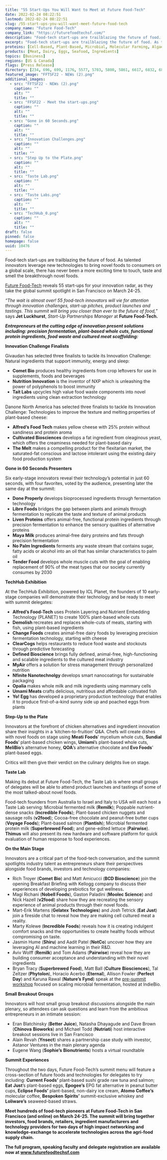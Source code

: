 ```yaml
---
title: "55 Start-Ups You Will Want to Meet at Future Food-Tech"
date: 2022-02-24 08:22:51
lastmod: 2022-02-24 08:22:51
slug: /55-start-ups-you-will-want-meet-future-food-tech
company_name: "Future Food-Tech"
company_link: "https://futurefoodtechsf.com/"
description: "Food-tech start-ups are trailblazing the future of food. As talented innovators leverage new technologies to bring novel foods to consumers on a global scale, there has never been a more exciting time to touch, taste and smell the breakthrough novel foods.Future Food-Tech reveals 55 start-ups for your innovation radar, as they take the global summit spotlight in San Francisco on March 24-25."
excerpt: "Food-tech start-ups are trailblazing the future of food. As talented innovators leverage new technologies to bring novel foods to consumers on a global scale, there has never been a more exciting time to touch, taste and smell the breakthrough novel foods.Future Food-Tech reveals 55 start-ups for your innovation radar, as they take the global summit spotlight in San Francisco on March 24-25."
proteins: [Cell-Based, Plant-Based, Microbial, Molecular Farming, Algae, Fungi]
products: [Meat, Dairy, Eggs, Seafood, Ingredients]
topics: [Business]
regions: [US & Canada]
flags: [Press Release]
directory: [234, 696, 699, 1176, 5577, 5703, 5800, 5861, 6617, 6832, 6885, 7174, 7627, 7705, 7933, 8332, 8333, 8981, 9366, 9408, 10453, 10454]
featured_image: "FFTSF22 - NEWs (2).png"
additional_images:
  - src: "FFTSF22 - NEWs (2).png"
    caption: ""
    alt: ""
    title: ""
  - src: "FFSF22 - Meet the start-ups.png"
    caption: ""
    alt: ""
    title: ""
  - src: "Gone in 60 Seconds.png"
    caption: ""
    alt: ""
    title: ""
  - src: "Innovation Challenges.png"
    caption: ""
    alt: ""
    title: ""
  - src: "Step Up to the Plate.png"
    caption: ""
    alt: ""
    title: ""
  - src: "Taste Lab.png"
    caption: ""
    alt: ""
    title: ""
  - src: "Taste Labs.png"
    caption: ""
    alt: ""
    title: ""
  - src: "TechHub_0.png"
    caption: ""
    alt: ""
    title: ""
draft: false
pinned: false
homepage: false
uuid: 10476
---
```

<p>Food-tech start-ups are trailblazing the future of food. As talented innovators leverage new technologies to bring novel foods to consumers on a global scale, there has never been a more exciting time to touch, taste and smell the breakthrough novel foods.</p>
<p><a href="https://futurefoodtechsf.com/">Future Food-Tech</a> reveals 55 start-ups for your innovation radar, as they take the global summit spotlight in San Francisco on March 24-25.</p>
<p><em>“The wait is almost over! 55 food-tech innovators will vie for attention through innovation challenges, start-up pitches, product launches and tastings. This summit will bring you closer than ever to the future of food,”</em> says <strong>Jet</strong> <strong>Luckhurst</strong>, <em>Start-Up Partnerships Manager</em> at <strong>Future Food-Tech.</strong></p>
<p><strong><em>Entrepreneurs at the cutting edge of innovation present solutions including: precision fermentation, plant-based whole cuts, functional protein ingredients, food waste and cultured meat scaffolding:</em></strong></p>
<p><strong>Innovation Challenge Finalists</strong></p>
<p>Givaudan has selected three finalists to tackle its Innovation Challenge: Natural ingredients that support immunity, energy and sleep:</p>
<ul>
<li><strong>Comet Bio</strong> produces healthy ingredients from crop leftovers for use in supplements, foods and beverages</li>
<li><strong>Nutrition Innovation</strong> is the inventor of NXP which is unleashing the power of polyphenols to boost immunity</li>
<li><strong>Tait Labs</strong> upcycles high value food waste components into novel ingredients using clean extraction technology</li>
</ul>
<p>Danone North America has selected three finalists to tackle its Innovation Challenge: Technologies to improve the texture and melting properties of plant-based cheese:</p>
<ul>
<li><strong>Alfred’s Food Tech</strong> makes yellow cheese with 25% protein without sandiness and protein aroma</li>
<li><strong>Cultivated Biosciences</strong> develops a fat ingredient from oleaginous yeast, which offers the creaminess needed for plant-based dairy</li>
<li><strong>The Melt</strong> makes a compelling product for the flexitarian market, the saturated-fat conscious and lactose intolerant using the existing dairy food production system</li>
</ul>
<p><strong>Gone in 60 Seconds Presenters</strong></p>
<p>Six early-stage innovators reveal their technology’s potential in just 60 seconds, with four favorites, voted by the audience, presenting later the same day at the summit:</p>
<ul>
<li><strong>Done Properly </strong>develops bioprocessed ingredients through fermentation technology</li>
<li><strong>Libre Foods </strong>bridges the gap between plants and animals through fermentation to replicate the taste and texture of animal products</li>
<li><strong>Liven Proteins</strong> offers animal-free, functional protein ingredients through precision fermentation to enhance the sensory qualities of alternative proteins</li>
<li><strong>Maya Milk</strong> produces animal-free dairy proteins and fats through precision fermentation</li>
<li><strong>No Palm Ingredients</strong> ferments any waste stream that contains sugar, fatty acids or alcohol into an oil that has similar characteristics to palm oil</li>
<li><strong>Tender Food </strong>develops whole muscle cuts with the goal of enabling replacement of 90% of the meat types that our society currently consumes by 2030</li>
</ul>
<p><strong>TechHub Exhibition</strong></p>
<p>At the TechHub Exhibition, powered by ICL Planet, the founders of 10 early-stage companies will demonstrate their technology and be ready to meet with summit delegates:</p>
<ul>
<li><strong>Alfred’s Food-Tech</strong> uses Protein Layering and Nutrient Embedding Technology (PLANET) to create 100% plant-based whole cuts</li>
<li><strong>Demolish </strong>recreates and replaces whole-cuts of meats, starting with fish, using plant-based ingredients</li>
<li><strong>Change Foods</strong> creates animal-free dairy foods by leveraging precision fermentation technology, starting with cheese</li>
<li><strong>ClearCogs</strong> helps restaurants to reduce food waste and stockouts through predictive forecasting</li>
<li><strong>Defined Bioscience</strong> brings fully defined, animal-free, high-functioning and scalable ingredients to the cultured meat industry</li>
<li><strong>MyAir </strong>offers a solution for stress management through personalized nutrition</li>
<li><strong>Nfinite Nanotechnolgy </strong>develops smart nanocoatings for sustainable packaging</li>
<li><strong>Opalia </strong>makes whole milk and milk ingredients using mammary cells</li>
<li><strong>Umami Meats </strong>crafts delicious, nutritious and affordable cultivated fish</li>
<li><strong>Yo! Egg </strong>has developed a proprietary production technology that enables it to produce first-of-a-kind sunny side up and poached eggs from plants</li>
</ul>
<p><strong>Step-Up to the Plate</strong></p>
<p>Innovators at the forefront of chicken alternatives and ingredient innovation share their insights in a ‘kitchen-to-fruition’ Q&A. Chefs will create dishes with novel foods on stage using <strong>Meati</strong> <strong>Foods</strong>’ mycelium whole cuts, <strong>Sundial</strong> <strong>Foods</strong>’ plant-based chicken wings, <strong>Umiami</strong>’s plant-based whole cuts, <strong>MeliBio</strong>’s alternative honey, <strong>QOA</strong>’s alternative chocolate and <strong>Evo Foods</strong>’ plant-based eggs.</p>
<p>Critics will then give their verdict on the culinary delights live on stage.</p>
<p><strong>Taste Lab</strong></p>
<p>Making its debut at Future Food-Tech, the Taste Lab is where small groups of delegates will be able to attend product launches and tastings of some of the most talked-about novel foods.</p>
<p>Food-tech founders from Australia to Israel and Italy to USA will each host a Taste Lab serving: Microbial fermented milk (<strong>Remilk</strong>); Poppable nutrient-dense snacks (<strong>Incredible</strong> <strong>Foods</strong>); Plant-based chicken nuggets and sausage rolls (<strong>v2food</strong>); Cocoa-free chocolate and peanut-free butter cups (<strong>Voyage</strong> <strong>Foods</strong>); Plant-based salmon (<strong>Plantish</strong>); Microbial fermented protein milk (<strong>Superbrewed Food</strong>); and gene-edited lettuce (<strong>Pairwise</strong>). <strong>Thimus</strong> will also present its new hardware and software platform for quick evaluation of human response to food experiences.</p>
<p><strong>On the Main Stage</strong></p>
<p>Innovators are a critical part of the food-tech conversation, and the summit spotlights industry talent as entrepreneurs share their perspectives alongside food brands, investors and technology companies:</p>
<ul>
<li>Rich Troyer (<strong>Comet</strong> <strong>Bio</strong>) and Matt Amicucci (<strong>BCD Bioscience</strong>) join the opening Breakfast Briefing with Kellogg company to discuss their experiences of developing prebiotics for gut wellness<strong>.</strong></li>
<li>Magi Richani (<strong>Nobell Foods</strong>), Gaston Paladini (<strong>Moolec Science</strong>) and Nick Hazell (<strong>v2food</strong>) share how they are recreating the sensory experience of animal products through their novel foods.</li>
<li>Mart-Erik Martens (<strong>Gelatex</strong> <strong>Technologies</strong>) and Josh Tetrick (<strong>Eat</strong> <strong>Just</strong>) join a fireside chat to reveal how they are making cell cultured meat a reality.</li>
<li>Marty Kolewe (<strong>Incredible</strong> <strong>Foods</strong>) reveals how it is creating indulgent comfort snacks and the opportunities to create healthy foods without compromising on taste.</li>
<li>Jasmin Hume (<strong>Shiru</strong>) and Aadit Patel (<strong>NotCo</strong>) uncover how they are leveraging AI and machine learning in their R&D.</li>
<li>Aviv Wolff (<strong>Remilk</strong>) and Tom Adams (<strong>Pairwise</strong>) reveal how they are building consumer acceptance and understanding with their novel ingredients</li>
<li>Bryan Tracy (<strong>Superbrewed</strong> <strong>Food</strong>), Matt Ball (<strong>Culture</strong> <strong>Biosciences</strong>), Tal Zeltzer (<strong>Phytolon</strong>), Horacio Acerbo (<strong>Eternal</strong>), Allison Fowler (<strong>Perfect</strong> <strong>Day</strong>) and Karuna Rawal (<strong>Nature’s</strong> <strong>Fynd</strong>) speak at the <a href="https://futurefoodtechsf.com/scaling-microbial-fermentation-workshop/">pre-summit workshop</a> focused on scaling microbial fermentation, hosted at IndieBio.</li>
</ul>
<p><strong>Small Breakout Groups</strong></p>
<p>Innovators will host small group breakout discussions alongside the main plenary, so attendees can ask questions and learn from the ambitious entrepreneurs in an intimate session:</p>
<ul>
<li>Eran Blatchinsky (<strong>Better</strong> <strong>Juice</strong>), Natasha Dhayagude and Dave Brown (<strong>Chinova</strong> <strong>Bioworks</strong>) and Michael Todd (<strong>Nutriati</strong>) host interactive breakout sessions live in San Francisco</li>
<li>Alain Revah (<strong>Ynsect</strong>) shares a partnership case study with investor, Astanor Ventures in the main plenary agenda</li>
<li>Eugene Wang (<strong>Sophie’s</strong> <strong>Bionutrients</strong>) hosts a virtual roundtable</li>
</ul>
<p><strong>Summit Experiences</strong></p>
<p>Throughout the two days, Future Food-Tech’s summit menu will feature a cross-section of future foods and technologies for delegates to try including: <strong>Current</strong> <strong>Foods’</strong> plant-based sushi grade raw tuna and salmon; <strong>Eat</strong> <strong>Just</strong>’s plant-based eggs, <strong>Epogee’s</strong> EPG fat alternative in peanut butter cups, <strong>Eclipse Foods’</strong> plant-based, non-dairy ice cream, <strong>Atomo</strong> <strong>Coffee’s</strong> molecular coffee, <strong>Bespoken</strong> <strong>Spirits’</strong> summit-exclusive whiskey and <strong>Loliware’s</strong> seaweed-based straws.</p>
<p><strong>Meet hundreds of food-tech pioneers at Future Food-Tech in San Francisco (and online) on March 24-25. The summit will bring together investors, food brands, retailers, ingredient manufacturers and technology providers for two days of high impact networking and knowledge-exchange to accelerate technologies across the agri-food supply chain.</strong></p>
<p><strong>The full program, speaking faculty and delegate registration are available now at <a href="http://www.futurefoodtechsf.com">www.futurefoodtechsf.com</a></strong></p>
